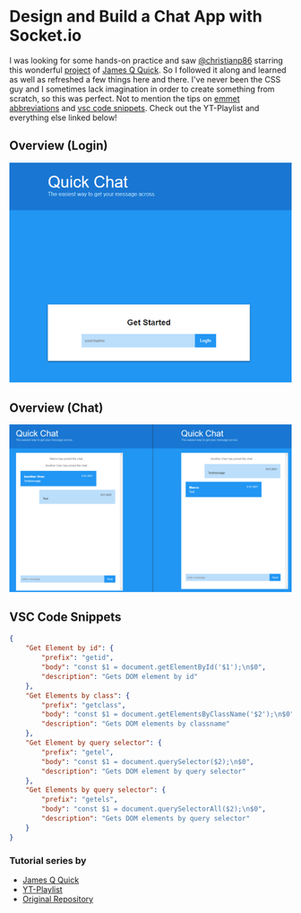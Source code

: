 # Design and Build a Chat App with Socket.io

I was looking for some hands-on practice and saw [@christianp86](https://github.com/christianp86) starring this wonderful [project](https://github.com/jamesqquick/Design-and-Build-a-Chat-Application-with-Socket.io) of [James Q Quick](https://github.com/jamesqquick). So I followed it along and learned as well as refreshed a few things here and there. I've never been the CSS guy and I sometimes lack imagination in order to create something from scratch, so this was perfect. Not to mention the tips on [emmet abbreviations](https://docs.emmet.io/abbreviations/) and [vsc code snippets](https://code.visualstudio.com/docs/editor/userdefinedsnippets). Check out the YT-Playlist and everything else linked below!

## Overview (Login)

![Login](docs/images/quickchat-login.png "Login")

## Overview (Chat)

![Chat](docs/images/quickchat-overview-chat.png "Chat")

## VSC Code Snippets
```json
{
    "Get Element by id": {
        "prefix": "getid",
        "body": "const $1 = document.getElementById('$1');\n$0",
        "description": "Gets DOM element by id"
    },
    "Get Elements by class": {
        "prefix": "getclass",
        "body": "const $1 = document.getElementsByClassName('$2');\n$0",
        "description": "Gets DOM elements by classname"
    },
    "Get Element by query selector": {
        "prefix": "getel",
        "body": "const $1 = document.querySelector($2);\n$0",
        "description": "Gets DOM element by query selector"
    },
    "Get Elements by query selector": {
        "prefix": "getels",
        "body": "const $1 = document.querySelectorAll($2);\n$0",
        "description": "Gets DOM elements by query selector"
    }
}
```

### Tutorial series by

* [James Q Quick](https://www.youtube.com/c/JamesQQuick)
* [YT-Playlist](https://www.youtube.com/playlist?list=PLDlWc9AfQBfbyGwhSlxg16mQGpGnauCwq)
* [Original Repository](https://github.com/jamesqquick/Design-and-Build-a-Chat-Application-with-Socket.io)
